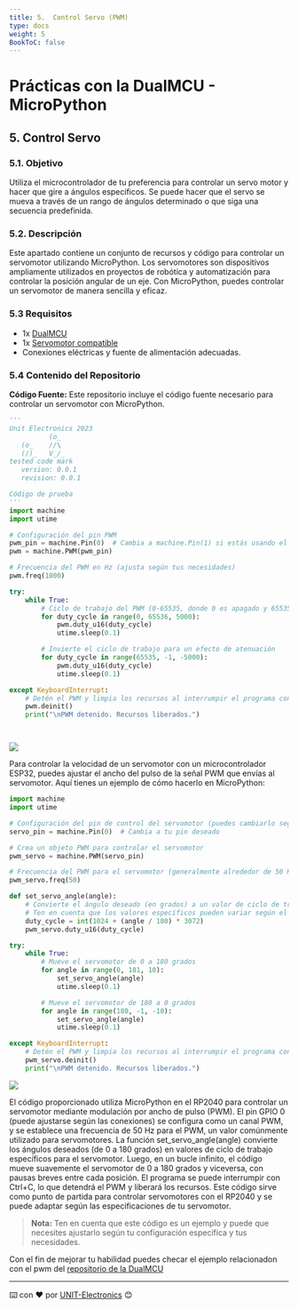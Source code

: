 ```yaml
---
title: 5.  Control Servo (PWM)
type: docs
weight: 5
BookToC: false
---
```


# Prácticas con la DualMCU - MicroPython

## 5. Control Servo
### 5.1. Objetivo
Utiliza el microcontrolador de tu preferencia para controlar un servo motor y hacer que gire a
ángulos específicos. Se puede hacer que el servo se mueva a través de un rango de ángulos
determinado o que siga una secuencia predefinida.

### 5.2. Descripción

Este apartado contiene un conjunto de recursos y código para controlar un servomotor utilizando MicroPython. Los servomotores son dispositivos ampliamente utilizados en proyectos de robótica y automatización para controlar la posición angular de un eje. Con MicroPython, puedes controlar un servomotor de manera sencilla y eficaz.

### 5.3 Requisitos
+ 1x [DualMCU](https://uelectronics.com/producto/unit-dualmcu-esp32-rp2040-tarjeta-de-desarrollo/)
+ 1x [Servomotor compatible](https://uelectronics.com/producto/servomotor-sg90-rc-9g/)
+ Conexiones eléctricas y fuente de alimentación adecuadas.

### 5.4 Contenido del Repositorio
**Código Fuente:** Este repositorio incluye el código fuente necesario para controlar un servomotor con MicroPython. 

```python 
'''
Unit Electronics 2023
          (o_
   (o_    //\
   (/)_   V_/_ 
tested code mark
   version: 0.0.1
   revision: 0.0.1

Código de prueba
'''
import machine
import utime

# Configuración del pin PWM
pwm_pin = machine.Pin(0)  # Cambia a machine.Pin(1) si estás usando el pin GPIO 1
pwm = machine.PWM(pwm_pin)

# Frecuencia del PWM en Hz (ajusta según tus necesidades)
pwm.freq(1000)

try:
    while True:
        # Ciclo de trabajo del PWM (0-65535, donde 0 es apagado y 65535 es encendido)
        for duty_cycle in range(0, 65536, 5000):
            pwm.duty_u16(duty_cycle)
            utime.sleep(0.1)

        # Invierte el ciclo de trabajo para un efecto de atenuación
        for duty_cycle in range(65535, -1, -5000):
            pwm.duty_u16(duty_cycle)
            utime.sleep(0.1)

except KeyboardInterrupt:
    # Detén el PWM y limpia los recursos al interrumpir el programa con Ctrl+C
    pwm.deinit()
    print("\nPWM detenido. Recursos liberados.")




```

![](/docs/5-Control_Servo/images/pwm_osc.gif)

Para controlar la velocidad de un servomotor con un microcontrolador ESP32, puedes ajustar el ancho del pulso de la señal PWM que envías al servomotor. Aquí tienes un ejemplo de cómo hacerlo en MicroPython:

```python
import machine
import utime

# Configuración del pin de control del servomotor (puedes cambiarlo según tus conexiones)
servo_pin = machine.Pin(0)  # Cambia a tu pin deseado

# Crea un objeto PWM para controlar el servomotor
pwm_servo = machine.PWM(servo_pin)

# Frecuencia del PWM para el servomotor (generalmente alrededor de 50 Hz)
pwm_servo.freq(50)

def set_servo_angle(angle):
    # Convierte el ángulo deseado (en grados) a un valor de ciclo de trabajo
    # Ten en cuenta que los valores específicos pueden variar según el servo
    duty_cycle = int(1024 + (angle / 180) * 3072)
    pwm_servo.duty_u16(duty_cycle)

try:
    while True:
        # Mueve el servomotor de 0 a 180 grados
        for angle in range(0, 181, 10):
            set_servo_angle(angle)
            utime.sleep(0.1)

        # Mueve el servomotor de 180 a 0 grados
        for angle in range(180, -1, -10):
            set_servo_angle(angle)
            utime.sleep(0.1)

except KeyboardInterrupt:
    # Detén el PWM y limpia los recursos al interrumpir el programa con Ctrl+C
    pwm_servo.deinit()
    print("\nPWM detenido. Recursos liberados.")

```
![](/docs/5-Control_Servo/images/pwm_osc.gif)

El código proporcionado utiliza MicroPython en el RP2040 para controlar un servomotor mediante modulación por ancho de pulso (PWM). El pin GPIO 0 (puede ajustarse según las conexiones) se configura como un canal PWM, y se establece una frecuencia de 50 Hz para el PWM, un valor comúnmente utilizado para servomotores. La función set_servo_angle(angle) convierte los ángulos deseados (de 0 a 180 grados) en valores de ciclo de trabajo específicos para el servomotor. Luego, en un bucle infinito, el código mueve suavemente el servomotor de 0 a 180 grados y viceversa, con pausas breves entre cada posición. El programa se puede interrumpir con Ctrl+C, lo que detendrá el PWM y liberará los recursos. Este código sirve como punto de partida para controlar servomotores con el RP2040 y se puede adaptar según las especificaciones de tu servomotor.

> **Nota:** Ten en cuenta que este código es un ejemplo y puede que necesites ajustarlo según tu configuración específica y tus necesidades.

Con el fin de mejorar tu habilidad puedes checar el ejemplo relacionadon con el pwm del [repositorio de la DualMCU](https://github.com/UNIT-Electronics/DualMCU/blob/main/Examples/Micropython%20Basics/RP2040/02.PWM/PWM.py)

---
⌨️ con ❤️ por [UNIT-Electronics](https://github.com/UNIT-Electronics) 😊


